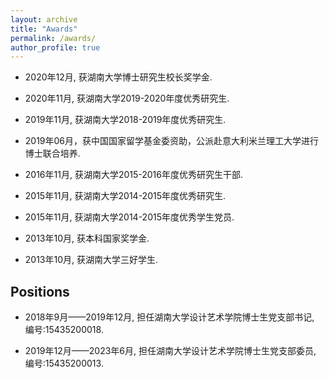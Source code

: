 ```yaml
---
layout: archive
title: "Awards"
permalink: /awards/
author_profile: true
---
```



* 2020年12月, 获湖南大学博士研究生校长奖学金.

* 2020年11月, 获湖南大学2019-2020年度优秀研究生.

* 2019年11月, 获湖南大学2018-2019年度优秀研究生.

* 2019年06月，获中国国家留学基金委资助，公派赴意大利米兰理工大学进行博士联合培养.

* 2016年11月, 获湖南大学2015-2016年度优秀研究生干部.

* 2015年11月, 获湖南大学2014-2015年度优秀研究生.

* 2015年11月, 获湖南大学2014-2015年度优秀学生党员.

* 2013年10月, 获本科国家奖学金.

* 2013年10月, 获湖南大学三好学生.


## Positions

* 2018年9月——2019年12月, 担任湖南大学设计艺术学院博士生党支部书记, 编号:15435200018.

* 2019年12月——2023年6月, 担任湖南大学设计艺术学院博士生党支部委员, 编号:15435200013.
